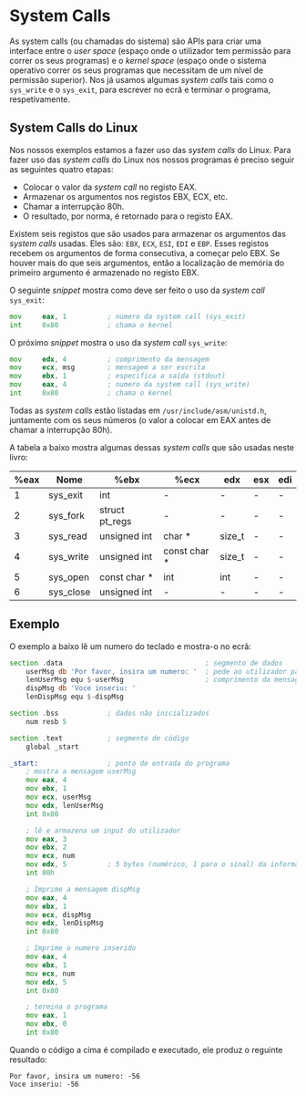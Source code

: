 # System Calls

As system calls (ou chamadas do sistema) são APIs para criar uma interface entre o *user space* (espaço onde o utilizador tem permissão para correr os seus programas) e o *kernel space* (espaço onde o sistema operativo correr os seus programas que necessitam de um nível de permissão superior). Nos já usamos algumas *system calls* tais como o `sys_write` e o `sys_exit`, para escrever no ecrã e terminar o programa, respetivamente.

## System Calls do Linux

Nos nossos exemplos estamos a fazer uso das *system calls* do Linux. Para fazer uso das *system calls* do Linux nos nossos programas é preciso seguir as seguintes quatro etapas:

* Colocar o valor da *system call* no registo EAX.
* Armazenar os argumentos nos registos EBX, ECX, etc.
* Chamar a interrupção 80h.
* O resultado, por norma, é retornado para o registo EAX.

Existem seis registos que são usados para armazenar os argumentos das *system calls* usadas. Eles são: `EBX`, `ECX`, `ESI`, `EDI` e `EBP`. Esses registos recebem os argumentos de forma consecutiva, a começar pelo EBX. Se houver mais do que seis argumentos, então a localização de memória do primeiro argumento é armazenado no registo EBX.

O seguinte *snippet* mostra como deve ser feito o uso da *system call* `sys_exit`:

```asm
mov     eax, 1          ; numero da system call (sys_exit)
int     0x80            ; chama o kernel
```

O próximo *snippet* mostra o uso da *system call* `sys_write`:

```asm
mov     edx, 4          ; comprimento da mensagem
mov     ecx, msg        ; mensagem a ser escrita
mov     ebx, 1          ; especifica a saída (stdout)
mov     eax, 4          ; numero da system call (sys_write)
int     0x80            ; chama o kernel
```

Todas as *system calls* estão listadas em `/usr/include/asm/unistd.h`, juntamente com os seus números (o valor a colocar em EAX antes de chamar a interrupção 80h).

A tabela a baixo mostra algumas dessas *system calls* que são usadas neste livro:

| %eax | Nome | %ebx | %ecx | edx | esx | edi |
| -- | -- | -- | -- | -- | -- | -- |
| 1 | sys_exit | int | - | - | - | - |
| 2 | sys_fork | struct pt_regs | - | - | - | - |
| 3 | sys_read | unsigned int | char * | size_t | - | - |
| 4 | sys_write | unsigned int | const char * | size_t | - | - |
| 5 | sys_open | const char * | int | int | - | - |
| 6 | sys_close | unsigned int | - | - | - | - |

## Exemplo

O exemplo a baixo lê um numero do teclado e mostra-o no ecrã:

```asm
section .data                                   ; segmento de dados
    userMsg db 'Por favor, insira um numero: '  ; pede ao utilizador para inserir um numero
    lenUserMsg equ $-userMsg                    ; comprimento da mensagem
    dispMsg db 'Voce inseriu: '
    lenDispMsg equ $-dispMsg

section .bss            ; dados não inicializados
    num resb 5

section .text           ; segmento de código
    global _start

_start:                 ; ponto de entrada do programa
    ; mostra a mensagem userMsg
    mov eax, 4
    mov ebx, 1
    mov ecx, userMsg
    mov edx, lenUserMsg
    int 0x80

    ; lê e armazena um input do utilizador
    mov eax, 3
    mov ebx, 2
    mov ecx, num
    mov edx, 5          ; 5 bytes (numérico, 1 para o sinal) da informação
    int 80h

    ; Imprime a mensagem dispMsg
    mov eax, 4
    mov ebx, 1
    mov ecx, dispMsg
    mov edx, lenDispMsg
    int 0x80

    ; Imprime o numero inserido
    mov eax, 4
    mov ebx, 1
    mov ecx, num
    mov edx, 5
    int 0x80

    ; termina o programa
    mov eax, 1
    mov ebx, 0
    int 0x80
```

Quando o código a cima é compilado e executado, ele produz o reguinte resultado:

```text
Por favor, insira um numero: -56           
Voce inseriu: -56 
```




